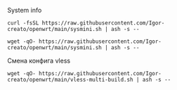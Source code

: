 System info
```ash
curl -fsSL https://raw.githubusercontent.com/Igor-creato/openwrt/main/sysmini.sh | ash -s --
```
```ash
wget -qO- https://raw.githubusercontent.com/Igor-creato/openwrt/main/sysmini.sh | ash -s --
```
Смена конфига vless
 ```ash
wget -qO- https://raw.githubusercontent.com/Igor-creato/openwrt/main/vless-multi-build.sh | ash -s --
```

